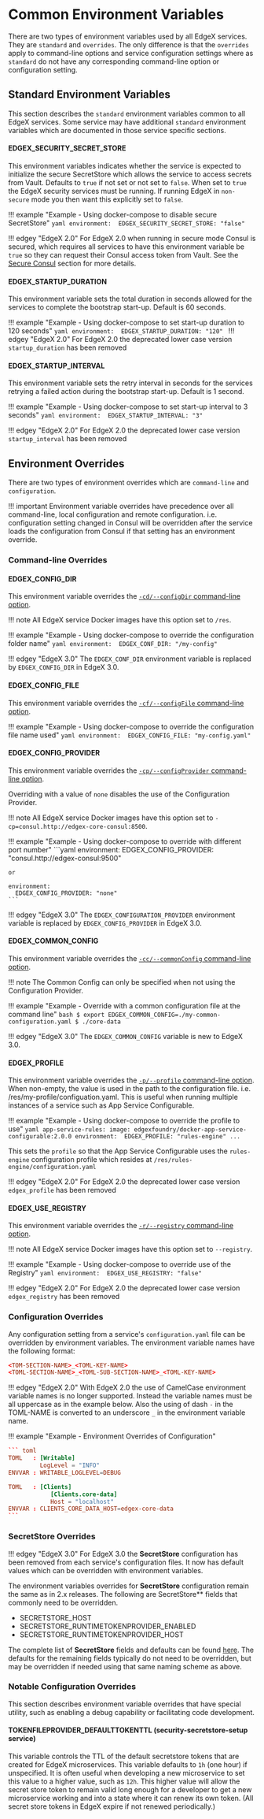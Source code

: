 # Common Environment Variables

There are two types of environment variables used by all EdgeX services. They are `standard` and `overrides`. The only difference is that the `overrides` apply to command-line options and service configuration settings where as `standard` do not have any corresponding command-line option or configuration setting.

## Standard Environment Variables

This section describes the `standard` environment variables common to all EdgeX services. Some service may have additional  `standard` environment variables which are documented in those service specific sections.

#### EDGEX_SECURITY_SECRET_STORE

This environment variables indicates whether the service is expected to initialize the secure SecretStore which allows the service to access secrets from Vault. Defaults to `true` if not set or not set to `false`. When set to `true` the EdgeX security services must be running. If running EdgeX in `non-secure` mode you then want this explicitly set to `false`.

!!! example "Example - Using docker-compose to disable secure SecretStore"
    ```yaml
    environment: 
      EDGEX_SECURITY_SECRET_STORE: "false"
    ```

!!! edgey "EdgeX 2.0"
    For EdgeX 2.0 when running in secure mode Consul is secured,  which requires all services to have this environment variable be `true` so they can request their Consul access token from Vault. See the [Secure Consul](https://docs.edgexfoundry.org/2.0/security/Ch-Secure-Consul/) section for more details.

#### EDGEX_STARTUP_DURATION

This environment variable sets the total duration in seconds allowed for the services to complete the bootstrap start-up. Default is 60 seconds.

!!! example "Example - Using docker-compose to set start-up duration to 120 seconds"
    ```yaml
    environment: 
      EDGEX_STARTUP_DURATION: "120"
    ```
!!! edgey "EdgeX 2.0"
    For EdgeX 2.0 the deprecated lower case version `startup_duration` has been removed

#### EDGEX_STARTUP_INTERVAL

This environment variable sets the retry interval in seconds for the services retrying a failed action during the bootstrap start-up. Default is 1 second.

!!! example "Example - Using docker-compose to set start-up interval to 3 seconds"
    ```yaml
    environment: 
      EDGEX_STARTUP_INTERVAL: "3"
    ```

!!! edgey "EdgeX 2.0"
    For EdgeX 2.0 the deprecated lower case version `startup_interval` has been removed

## Environment Overrides

There are two types of environment overrides which are `command-line` and `configuration`. 

!!! important
    Environment variable overrides have precedence over all command-line, local configuration and remote configuration. i.e. configuration setting changed in Consul will be overridden after the service loads the configuration from Consul if that setting has an environment override.

### Command-line Overrides

#### EDGEX_CONFIG_DIR

This environment variable overrides the [`-cd/--configDir` command-line option](../CommonCommandLineOptions/#confdir). 

!!! note
     All EdgeX service Docker images have this option set to `/res`.

!!! example "Example - Using docker-compose to override the configuration folder name"
    ```yaml
    environment: 
      EDGEX_CONF_DIR: "/my-config"
    ```

!!! edgey "EdgeX 3.0"
    The `EDGEX_CONF_DIR` environment variable is replaced by `EDGEX_CONFIG_DIR` in EdgeX 3.0.

#### EDGEX_CONFIG_FILE

This environment variable overrides the [`-cf/--configFile` command-line option](../CommonCommandLineOptions#file).

!!! example "Example - Using docker-compose to override the configuration file name used"
    ```yaml
    environment: 
      EDGEX_CONFIG_FILE: "my-config.yaml"
    ```

#### EDGEX_CONFIG_PROVIDER

This environment variable overrides the [`-cp/--configProvider` command-line option](../CommonCommandLineOptions#config-provider). 

Overriding with a value of `none` disables the use of the Configuration Provider.

!!! note
    All EdgeX service Docker images have this option set to `-cp=consul.http://edgex-core-consul:8500`.

!!! example "Example - Using docker-compose to override with different port number"
    ```yaml
    environment: 
      EDGEX_CONFIG_PROVIDER: "consul.http://edgex-consul:9500"
    
    or
    
    environment: 
      EDGEX_CONFIG_PROVIDER: "none"
    ```

!!! edgey "EdgeX 3.0"
    The `EDGEX_CONFIGURATION_PROVIDER` environment variable is replaced by `EDGEX_CONFIG_PROVIDER` in EdgeX 3.0.

#### EDGEX_COMMON_CONFIG

This environment variable overrides the [`-cc/--commonConfig` command-line option](../CommonCommandLineOptions#common-config).

!!! note
    The Common Config can only be specified when not using the Configuration Provider.

!!! example "Example - Override with a common configuration file at the command line"
    ```bash
    $ export EDGEX_COMMON_CONFIG=./my-common-configuration.yaml
    $ ./core-data
    ```
    
!!! edgey "EdgeX 3.0"
    The `EDGEX_COMMON_CONFIG` variable is new to EdgeX 3.0.
    
#### EDGEX_PROFILE

This environment variable overrides the [`-p/--profile` command-line option](../CommonCommandLineOptions#profile). When non-empty,  the value is used in the path to the configuration file. i.e. /res/my-profile/configuation.yaml.  This is useful when running multiple instances of a service such as App Service Configurable.

!!! example "Example - Using docker-compose to override the profile to use"
    ```yaml
    app-service-rules:
        image: edgexfoundry/docker-app-service-configurable:2.0.0
        environment: 
          EDGEX_PROFILE: "rules-engine"
        ...
    ```

This sets the `profile` so that the App Service Configurable uses the `rules-engine` configuration profile which resides at `/res/rules-engine/configuration.yaml`

!!! edgey "EdgeX 2.0"
    For EdgeX 2.0 the deprecated lower case version `edgex_profile` has been removed

#### EDGEX_USE_REGISTRY

This environment variable overrides the [`-r/--registry` command-line option](../CommonCommandLineOptions#registry). 

!!! note
    All EdgeX service Docker images have this option set to `--registry`.

!!! example "Example - Using docker-compose to override use of the Registry"
    ```yaml
    environment: 
      EDGEX_USE_REGISTRY: "false"
    ```

!!! edgey "EdgeX 2.0"
    For EdgeX 2.0 the deprecated lower case version `edgex_registry` has been removed

### Configuration Overrides

Any configuration setting from a service's `configuration.yaml` file can be overridden by environment variables. The environment variable names have the following format:

```toml
<TOM-SECTION-NAME>_<TOML-KEY-NAME>
<TOML-SECTION-NAME>_<TOML-SUB-SECTION-NAME>_<TOML-KEY-NAME>
```

!!! edgey "EdgeX 2.0"
    With EdgeX 2.0 the use of CamelCase environment variable names is no longer supported. Instead the variable names must be all uppercase as in the example below. Also the using of dash `-` in the TOML-NAME is converted to an underscore `_` in the environment variable name.

!!! example "Example - Environment Overrides of Configuration"

~~~toml
``` toml   
TOML   : [Writable]    
		 LogLevel = "INFO"    
ENVVAR : WRITABLE_LOGLEVEL=DEBUG    

TOML   : [Clients]
  			[Clients.core-data]
  			Host = "localhost"
ENVVAR : CLIENTS_CORE_DATA_HOST=edgex-core-data    
```    
~~~

### SecretStore Overrides

!!! edgey "EdgeX 3.0"
    For EdgeX 3.0 the **SecretStore** configuration has been removed from each service's configuration files. It now has default values which can be overridden with environment variables.

The environment variables overrides for **SecretStore** configuration remain the same as in 2.x releases. The following are SecretStore** fields that commonly need to be overridden.

- SECRETSTORE_HOST
- SECRETSTORE_RUNTIMETOKENPROVIDER_ENABLED
- SECRETSTORE_RUNTIMETOKENPROVIDER_HOST

The  complete list of **SecretStore** fields and defaults can be found [here](https://github.com/edgexfoundry/go-mod-bootstrap/blob/main/config/types.go#L164-L187). The defaults for the remaining fields typically do not need to be overridden, but may be overridden if needed using that same naming scheme as above.

### Notable Configuration Overrides

This section describes environment variable overrides that have special utility,
such as enabling a debug capability or facilitating code development.

#### TOKENFILEPROVIDER_DEFAULTTOKENTTL (security-secretstore-setup service)

This variable controls the TTL of the default secretstore tokens that are created for EdgeX microservices.
This variable defaults to `1h` (one hour) if unspecified.
It is often useful when developing a new microservice to set this value to a higher value, such as `12h`.
This higher value will allow the secret store token to remain valid long enough
for a developer to get a new microservice working and into a state where it can renew its own token.
(All secret store tokens in EdgeX expire if not renewed periodically.)